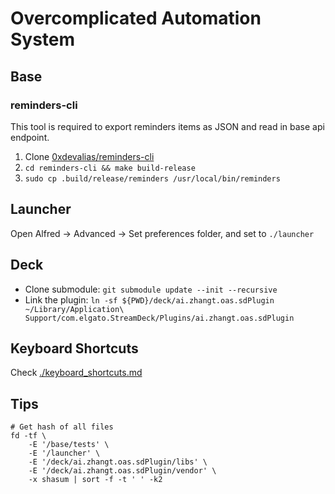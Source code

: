 # Overcomplicated Automation System

## Base

### reminders-cli

This tool is required to export reminders items as JSON and read in base api endpoint.

1. Clone [0xdevalias/reminders-cli](https://github.com/0xdevalias/reminders-cli/)
1. `cd reminders-cli && make build-release`
1. `sudo cp .build/release/reminders /usr/local/bin/reminders`

## Launcher

Open Alfred -> Advanced -> Set preferences folder, and set to `./launcher`

## Deck

- Clone submodule: `git submodule update --init --recursive`
- Link the plugin: `ln -sf ${PWD}/deck/ai.zhangt.oas.sdPlugin ~/Library/Application\ Support/com.elgato.StreamDeck/Plugins/ai.zhangt.oas.sdPlugin`

## Keyboard Shortcuts

Check [./keyboard_shortcuts.md](keyboard_shortcuts.md)

## Tips

```shell
# Get hash of all files
fd -tf \
    -E '/base/tests' \
    -E '/launcher' \
    -E '/deck/ai.zhangt.oas.sdPlugin/libs' \
    -E '/deck/ai.zhangt.oas.sdPlugin/vendor' \
    -x shasum | sort -f -t ' ' -k2
```
